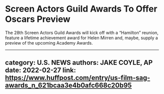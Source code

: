 # Screen Actors Guild Awards To Offer Oscars Preview

The 28th Screen Actors Guild Awards will kick off with a “Hamilton” reunion, feature a lifetime achievement award for Helen Mirren and, maybe, supply a preview of the upcoming Academy Awards.

---
category: U.S. NEWS
authors: JAKE COYLE, AP
date: 2022-02-27
link: https://www.huffpost.com/entry/us-film-sag-awards_n_621bcaa3e4b0afc668c20b95
---
